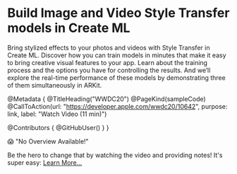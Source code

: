 # Build Image and Video Style Transfer models in Create ML

Bring stylized effects to your photos and videos with Style Transfer in Create ML. Discover how you can train models in minutes that make it easy to bring creative visual features to your app. Learn about the training process and the options you have for controlling the results. And we’ll explore the real-time performance of these models by demonstrating three of them simultaneously in ARKit.

@Metadata {
   @TitleHeading("WWDC20")
   @PageKind(sampleCode)
   @CallToAction(url: "https://developer.apple.com/wwdc20/10642", purpose: link, label: "Watch Video (11 min)")

   @Contributors {
      @GitHubUser(<replace this with your GitHub handle>)
   }
}

😱 "No Overview Available!"

Be the hero to change that by watching the video and providing notes! It's super easy:
 [Learn More…](https://wwdcnotes.github.io/WWDCNotes/documentation/wwdcnotes/contributing)
